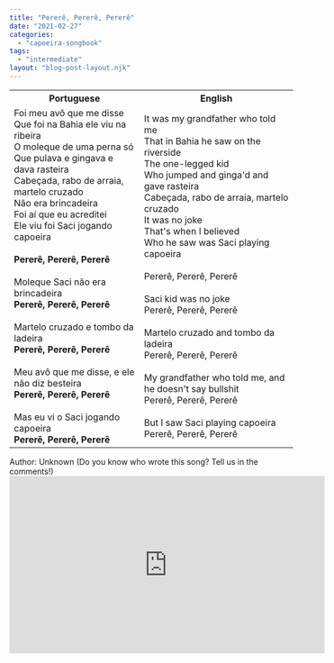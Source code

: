 ```yaml
---
title: "Pererê, Pererê, Pererê"
date: "2021-02-27"
categories: 
  - "capoeira-songbook"
tags: 
  - "intermediate"
layout: "blog-post-layout.njk"
---
```


<table class="capoeira-table">
    <tr class="header-row">
        <th>Portuguese</th>
        <th>English</th>
    </tr>
    <tr>
        <td>Foi meu avô que me disse<br>
Que foi na Bahia ele viu na ribeira<br>
O moleque de uma perna só<br>
Que pulava e gingava e dava rasteira<br>
Cabeçada, rabo de arraia, martelo cruzado<br>
Não era brincadeira<br>
Foi aí que eu acreditei<br>
Ele viu foi Saci jogando capoeira<br>
<br>
<strong>Pererê, Pererê, Pererê</strong><br>
<br>
Moleque Saci não era brincadeira<br>
<strong>Pererê, Pererê, Pererê</strong><br>
<br>
Martelo cruzado e tombo da ladeira<br>
<strong>Pererê, Pererê, Pererê</strong><br>
<br>
Meu avô que me disse, e ele não diz besteira<br>
<strong>Pererê, Pererê, Pererê</strong><br>
<br>
Mas eu vi o Saci jogando capoeira<br>
<strong>Pererê, Pererê, Pererê</strong></td>
        <td>It was my grandfather who told me<br>
That in Bahia he saw on the riverside<br>
The one-legged kid<br>
Who jumped and ginga'd and gave rasteira<br>
Cabeçada, rabo de arraia, martelo cruzado<br>
It was no joke<br>
That's when I believed<br>
Who he saw was Saci playing capoeira<br>
<br>
Pererê, Pererê, Pererê<br>
<br>
Saci kid was no joke<br>
Pererê, Pererê, Pererê<br>
<br>
Martelo cruzado and tombo da ladeira<br>
Pererê, Pererê, Pererê<br>
<br>
My grandfather who told me, and he doesn't say bullshit<br>
Pererê, Pererê, Pererê<br>
<br>
But I saw Saci playing capoeira<br>
Pererê, Pererê, Pererê</td>
    </tr>
</table>

<figcaption>
Author: Unknown (Do you know who wrote this song? Tell us in the comments!)
</figcaption>

<iframe width="560" height="315" src="https://www.youtube.com/embed/YpM20yJHNtE" title="YouTube video player" frameborder="0" allow="accelerometer; autoplay; clipboard-write; encrypted-media; gyroscope; picture-in-picture" allowfullscreen></iframe>